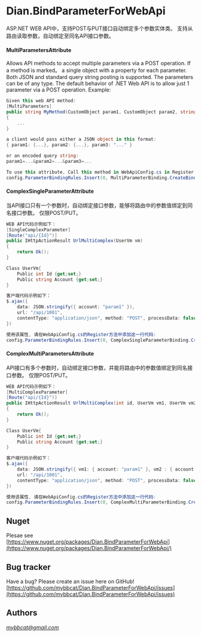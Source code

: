 # Dian.BindParameterForWebApi

ASP.NET WEB API中，支持POST与PUT接口自动绑定多个参数实体类。
支持从路由读取参数，自动绑定至同名API接口参数。

#### MultiParametersAttribute    
Allows API methods to accept multiple parameters via a POST operation. If a method is marked。
a single object with a property for each parameter. Both JSON and standard query string posting is supported. The parameters can be of any type.
The default behavior of .NET Web API is to allow just 1 parameter via a POST operation.
Example:
```c#
Given this web API method:
[MultiParameters]
public string MyMethod(CustomObject param1, CustomObject param2, string param3) 
{
	... 
}

a client would pass either a JSON object in this format: 
{ param1: {...}, param2: {...}, param3: "..." }

or an encoded query string:
param1=...&param2=...&param3=...

To use this attribute, Call this method in WebApiConfig.cs in Register :
config.ParameterBindingRules.Insert(0, MultiParameterBinding.CreateBindingForMarkedParameters);
```

#### ComplexSingleParameterAttribute
当API接口只有一个参数时，自动绑定接口参数，能够将路由中的参数值绑定到同名接口参数。
仅限POST/PUT。
```c#
WEB API代码示例如下：
[SingleComplexParameter]
[Route("api/{Id}")]
public IHttpActionResult UrlMultiComplex(UserVm vm)
{
	return Ok();
}

Class UserVm{
	Public int Id {get;set;}
	Public string Account {get;set;}
}

客户端代码示例如下：
$.ajax({
	data: JSON.stringify({ account: "param1" }),
	url: "/api/1001",
	contentType: "application/json", method: "POST", processData: false
})

使用该属性, 请在WebApiConfig.cs的Register方法中添加这一行代码:
config.ParameterBindingRules.Insert(0, ComplexSingleParameterBinding.CreateBindingForMarkedParameters);
```	
#### ComplexMultiParametersAttribute
API接口有多个参数时，自动绑定接口参数，并能将路由中的参数值绑定到同名接口参数。
仅限POST/PUT。
```c#
WEB API代码示例如下：
[MultiComplexParameter]
[Route("api/{Id}")]
public IHttpActionResult UrlMultiComplex(int id, UserVm vm1, UserVm vm2)
{
	return Ok();
}

Class UserVm{
	Public int Id {get;set;}
	Public string Account {get;set;}
}

客户端代码示例如下：
$.ajax({
	data: JSON.stringify({ vm1: { account: "param1" }, vm2 : { account : "param2" }}),
	url: "/api/1001",
	contentType: "application/json", method: "POST", processData: false
})

使用该属性, 请在WebApiConfig.cs的Register方法中添加这一行代码:
config.ParameterBindingRules.Insert(0, ComplexMultiParameterBinding.CreateBindingForMarkedParameters);
```

Nuget
---------------------------------------------

Plesae see [https://www.nuget.org/packages/Dian.BindParameterForWebApi](https://www.nuget.org/packages/Dian.BindParameterForWebApi/)

Bug tracker
---------------------------------------------

Have a bug? Please create an issue here on GitHub!  
[https://github.com/mybbcat/Dian.BindParameterForWebApi/issues](https://github.com/mybbcat/Dian.BindParameterForWebApi/issues)

Authors
---------------------------------------------

*mybbcat@gmail.com*
